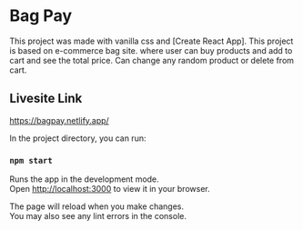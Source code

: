 # Bag Pay

This project was made with vanilla css and [Create React App]. This project is based on e-commerce bag site. where user can buy products and add to cart and see the total price. Can change any random product or delete from cart.

## Livesite Link
https://bagpay.netlify.app/

In the project directory, you can run:

### `npm start`

Runs the app in the development mode.\
Open [http://localhost:3000](http://localhost:3000) to view it in your browser.

The page will reload when you make changes.\
You may also see any lint errors in the console.
